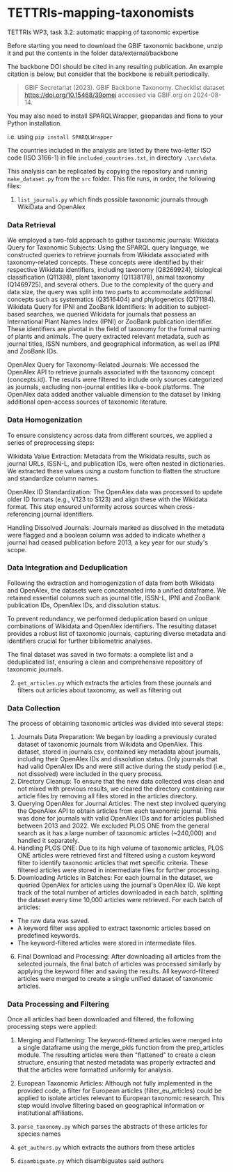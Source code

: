 # TETTRIs-mapping-taxonomists
TETTRIs WP3, task 3.2: automatic mapping of taxonomic expertise

Before starting you need to download the GBIF taxonomic backbone, unzip it and put the contents in the folder data/external/backbone

The backbone DOI should be cited in any resulting publication. An example citation is below, but consider that the backbone is rebuilt periodically. 

> GBIF Secretariat (2023). GBIF Backbone Taxonomy. Checklist dataset https://doi.org/10.15468/39omei accessed via GBIF.org on 2024-08-14.

You may also need to install SPARQLWrapper, geopandas and fiona to your Python installation.

i.e. using `pip install SPARQLWrapper`

The countries included in the analysis are listed by there two-letter ISO code (ISO 3166-1) in file `included_countries.txt`, in directory `.\src\data`.

This analysis can be replicated by copying the repository and running `make_dataset.py` from the `src` folder. This file runs, in order, the following files:
1.  `list_journals.py` which finds possible taxonomic journals through WikiData and OpenAlex

### Data Retrieval
We employed a two-fold approach to gather taxonomic journals:
Wikidata Query for Taxonomic Subjects: Using the SPARQL query language, we constructed queries to retrieve journals from Wikidata associated with taxonomy-related concepts. These concepts were identified by their respective Wikidata identifiers, including taxonomy (Q8269924), biological classification (Q11398), plant taxonomy (Q1138178), animal taxonomy (Q1469725), and several others. Due to the complexity of the query and data size, the query was split into two parts to accommodate additional concepts such as systematics (Q3516404) and phylogenetics (Q171184).
Wikidata Query for IPNI and ZooBank Identifiers: In addition to subject-based searches, we queried Wikidata for journals that possess an International Plant Names Index (IPNI) or ZooBank publication identifier. These identifiers are pivotal in the field of taxonomy for the formal naming of plants and animals. The query extracted relevant metadata, such as journal titles, ISSN numbers, and geographical information, as well as IPNI and ZooBank IDs.

OpenAlex Query for Taxonomy-Related Journals: We accessed the OpenAlex API to retrieve journals associated with the taxonomy concept (concepts.id). The results were filtered to include only sources categorized as journals, excluding non-journal entities like e-book platforms. The OpenAlex data added another valuable dimension to the dataset by linking additional open-access sources of taxonomic literature.

### Data Homogenization
To ensure consistency across data from different sources, we applied a series of preprocessing steps:

Wikidata Value Extraction: Metadata from the Wikidata results, such as journal URLs, ISSN-L, and publication IDs, were often nested in dictionaries. We extracted these values using a custom function to flatten the structure and standardize column names.

OpenAlex ID Standardization: The OpenAlex data was processed to update older ID formats (e.g., V123 to S123) and align these with the Wikidata format. This step ensured uniformity across sources when cross-referencing journal identifiers.

Handling Dissolved Journals: Journals marked as dissolved in the metadata were flagged and a boolean column was added to indicate whether a journal had ceased publication before 2013, a key year for our study's scope.

### Data Integration and Deduplication
Following the extraction and homogenization of data from both Wikidata and OpenAlex, the datasets were concatenated into a unified dataframe. We retained essential columns such as journal title, ISSN-L, IPNI and ZooBank publication IDs, OpenAlex IDs, and dissolution status.

To prevent redundancy, we performed deduplication based on unique combinations of Wikidata and OpenAlex identifiers. The resulting dataset provides a robust list of taxonomic journals, capturing diverse metadata and identifiers crucial for further bibliometric analyses.

The final dataset was saved in two formats: a complete list and a deduplicated list, ensuring a clean and comprehensive repository of taxonomic journals.

2.  `get_articles.py` which extracts the articles from these journals and filters out articles about taxonomy, as well as filtering out  

### Data Collection
The process of obtaining taxonomic articles was divided into several steps:
1. Journals Data Preparation: We began by loading a previously curated dataset of taxonomic journals from Wikidata and OpenAlex. This dataset, stored in journals.csv, contained key metadata about journals, including their OpenAlex IDs and dissolution status. Only journals that had valid OpenAlex IDs and were still active during the study period (i.e., not dissolved) were included in the query process.
2. Directory Cleanup: To ensure that the new data collected was clean and not mixed with previous results, we cleared the directory containing raw article files by removing all files stored in the articles directory.
3. Querying OpenAlex for Journal Articles: The next step involved querying the OpenAlex API to obtain articles from each taxonomic journal. This was done for journals with valid OpenAlex IDs and for articles published between 2013 and 2022. We excluded PLOS ONE from the general search as it has a large number of taxonomic articles (~240,000) and handled it separately.
4. Handling PLOS ONE: Due to its high volume of taxonomic articles, PLOS ONE articles were retrieved first and filtered using a custom keyword filter to identify taxonomic articles that met specific criteria. These filtered articles were stored in intermediate files for further processing.
5. Downloading Articles in Batches: For each journal in the dataset, we queried OpenAlex for articles using the journal's OpenAlex ID. We kept track of the total number of articles downloaded in each batch, splitting the dataset every time 10,000 articles were retrieved. For each batch of articles:
* The raw data was saved.
* A keyword filter was applied to extract taxonomic articles based on predefined keywords.
* The keyword-filtered articles were stored in intermediate files.
6. Final Download and Processing: After downloading all articles from the selected journals, the final batch of articles was processed similarly by applying the keyword filter and saving the results. All keyword-filtered articles were merged to create a single unified dataset of taxonomic articles.

### Data Processing and Filtering
Once all articles had been downloaded and filtered, the following processing steps were applied:
1. Merging and Flattening: The keyword-filtered articles were merged into a single dataframe using the merge_pkls function from the prep_articles module. The resulting articles were then "flattened" to create a clean structure, ensuring that nested metadata was properly extracted and that the articles were formatted uniformly for analysis.
2. European Taxonomic Articles: Although not fully implemented in the provided code, a filter for European articles (filter_eu_articles) could be applied to isolate articles relevant to European taxonomic research. This step would involve filtering based on geographical information or institutional affiliations.

3.  `parse_taxonomy.py` which parses the abstracts of these articles for species names
4.  `get_authors.py` which extracts the authors from these articles
5.  `disambiguate.py` which disambiguates said authors

